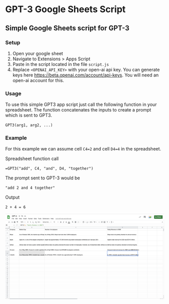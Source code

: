 # GPT-3 Google Sheets Script
## Simple Google Sheets script for GPT-3

### Setup
1. Open your google sheet
2. Navigate to Extensions > Apps Script
3. Paste in the script located in the file `script.js`
4. Replace `<OPENAI_API_KEY>` with your open-ai api key. You can generate keys here https://beta.openai.com/account/api-keys. You will need an open-ai account for this.

### Usage
To use this simple GPT3 app script just call the following function in your spreadsheet. The function concatenates the inputs to create a prompt which is sent to GPT3.
```
GPT3(arg1, arg2, ...)
```

### Example

For this example we can assume cell `C4=2` and cell `D4=4` in the spreadsheet.

Spreadsheet function call
```
=GPT3("add", C4, "and", D4, "together")
```

The prompt sent to GPT-3 would be
```
"add 2 and 4 together"
```

Output
```
2 + 4 = 6
```

![alt text](screenshot.png)


